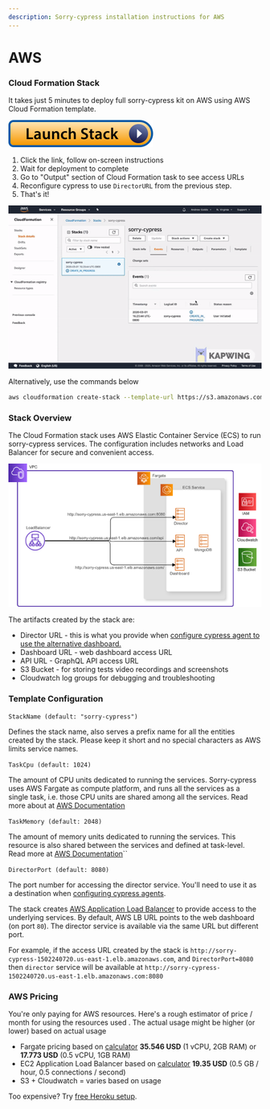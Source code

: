 ```yaml
---
description: Sorry-cypress installation instructions for AWS
---
```


# AWS

### Cloud Formation Stack <a id="cloud-formation"></a>

It takes just 5 minutes to deploy full sorry-cypress kit on AWS using AWS Cloud Formation template.

[![](../../.gitbook/assets/launch-stack.svg)](https://console.aws.amazon.com/cloudformation/home#/stacks/new?stackName=sorry-cypress&templateURL=https://s3.amazonaws.com/agoldis.dev/sorry-cypress/sorry-cypress-stack.yml)

1. Click the link, follow on-screen instructions
2. Wait for deployment to complete
3. Go to "Output" section of Cloud Formation task to see access URLs
4. Reconfigure cypress to use `DirectorURL` from the previous step.
5. That's it! 

![Deploying sorry-cypress to AWS](../../.gitbook/assets/aws-sorry-cypress.gif)

Alternatively, use the commands below

```bash
aws cloudformation create-stack --template-url https://s3.amazonaws.com/agoldis.dev/sorry-cypress/sorry-cypress-stack.yml --capabilities CAPABILITY_IAM --stack-name sorry-cypress-2
```

### Stack Overview

The Cloud Formation stack uses AWS Elastic Container Service \(ECS\) to run sorry-cypress services. The configuration includes networks and Load Balancer for secure and convenient access.

![](../../.gitbook/assets/sorry-cypress-arch.png)

The artifacts created by the stack are:

* Director URL - this is what you provide when [configure cypress agent to use the alternative dashboard.](../../cypress-agent/configuring-cypress-agent.md)
* Dashboard URL - web dashboard access URL
* API URL - GraphQL API access URL
* S3 Bucket - for storing tests video recordings and screenshots
* Cloudwatch log groups for debugging and troubleshooting

### Template Configuration

`StackName (default: "sorry-cypress")`

Defines the stack name, also serves a prefix name for all the entities created by the stack. Please keep it short and no special characters as AWS limits service names. 

`TaskCpu (default: 1024)`

The amount of CPU units dedicated to running the services. Sorry-cypress uses AWS Fargate as compute platform, and runs all the services as a single task, i.e. those CPU units are shared among all the services. Read more about at [AWS Documentation](https://docs.aws.amazon.com/AmazonECS/latest/developerguide/task_definition_parameters.html#task_size)

`TaskMemory (default: 2048)`

The amount of memory units dedicated to running the services. This resource is also shared between the services and defined at task-level. Read more at [AWS Documentation](https://docs.aws.amazon.com/AmazonECS/latest/developerguide/task_definition_parameters.html#task_size)\`\`

`DirectorPort (default: 8080)`

The port number for accessing the director service. You'll need to use it as a destination when [configuring cypress agents](../../cypress-agent/configuring-cypress-agent.md).

The stack creates [AWS Application Load Balancer](https://docs.aws.amazon.com/elasticloadbalancing/latest/application/introduction.html) to provide access to the underlying services. By default, AWS LB URL points to the web dashboard \(on port `80`\). The director service is available via the same URL but different port.

 For example, if the access URL created by the stack is `http://sorry-cypress-1502240720.us-east-1.elb.amazonaws.com`, and `DirectorPort=8080` then `director` service will be available at `http://sorry-cypress-1502240720.us-east-1.elb.amazonaws.com:8080`

### AWS Pricing

You're only paying for AWS resources. Here's a rough estimator of price / month for using the resources used . The actual usage might be higher \(or lower\) based on actual usage

* Fargate pricing based on [calculator](http://fargate-pricing-calculator.site.s3-website-us-east-1.amazonaws.com/) **35.546 USD** \(1 vCPU, 2GB RAM\) or **17.773 USD** \(0.5 vCPU, 1GB RAM\)
* EC2 Application Load Balancer based on [calculator](https://aws.amazon.com/elasticloadbalancing/pricing/) **19.35 USD** \(0.5 GB / hour, 0.5 connections / second\)
* S3 + Cloudwatch = varies based on usage

Too expensive? Try [free Heroku setup](../heroku.md).

